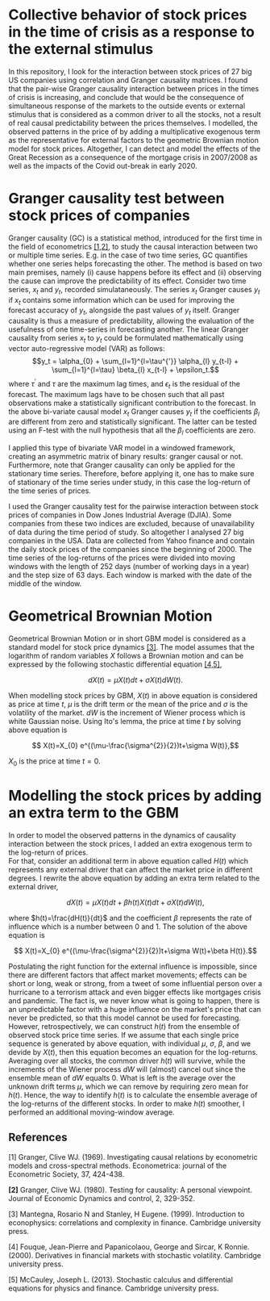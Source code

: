 # Collective behavior of stock prices in the time of crisis as a response to the external stimulus
In this repository, I look for the interaction between stock prices of 27 big US companies using correlation and Granger causality matrices. I found that the pair-wise Granger causality interaction between prices in the times of crisis is increasing, and conclude that would be the consequence of simultaneous response of the markets to the outside events or external stimulus that is considered as a common driver to all the stocks, not a result of real causal predictability between the prices themselves. I modelled, the observed patterns in the price of by adding a multiplicative exogenous term as the representative for external factors to the geometric Brownian motion model for stock prices. Altogether, I can detect and model the effects of the Great Recession as a consequence of the mortgage crisis in 2007/2008 as well as the impacts of the Covid out-break in early 2020.

# Granger causality test between stock prices of companies

Granger causality (GC) is a statistical method, introduced for the first time in the field of econometrics [[1,2]](#1), to study the causal interaction between two or multiple time series. E.g. in the case of two time series, GC quantifies whether one series helps forecasting the other. The method is based on two main premises, namely
 (i) cause happens before its effect and (ii) observing the cause can improve the predictability of its effect. 
Consider two time series, ${x_{t}}$ and ${y_{t}}$, recorded simulataneously. The series ${x_{t}}$ Granger causes ${y_{t}}$ if ${x_{t}}$ contains some information which can be used for improving the forecast accuracy of ${y_{t}}$, alongside the past values of ${y_{t}}$ itself. Granger causality is thus a measure of predictability, allowing the evaluation of the usefulness of one time-series in forecasting another. The linear Granger causality from series $x_t$ to $y_t$ could be formulated mathematically using vector auto-regressive model (VAR) as follows:
$$y_t = \alpha_{0} + \sum_{l=1}^{l=\tau^{'}} \alpha_{l} y_{t-l} + \sum_{l=1}^{l=\tau} \beta_{l} x_{t-l} + \epsilon_t.$$
where $\tau^{'}$ and $\tau$ are the maximum lag times, and $\epsilon_t$ is the residual of the forecast.
The maximum lags have to be chosen such that all past observations make a statistically significant contribution to the forecast.
In the above bi-variate causal model ${x_{t}}$ Granger causes ${y_{t}}$ if the coefficients $\beta_{l}$ are different from zero and statistically significant. The latter can be tested using an F-test with the null hypothesis that all the $\beta_{l}$ coefficients are zero. 

I applied this type of bivariate VAR model in a windowed framework, creating an asymmetric matrix of binary results: granger causal or not. Furthermore, note that Granger causality can only be applied for the stationary time series. Therefore, before applying it, one has to make sure of stationary of the time series under study, in this case the log-return of the time series of prices. 

I used the Granger causality test for the pairwise interaction between stock prices of companies in Dow Jones Industrial Average (DJIA). Some companies from these two indices are excluded, because of unavailability of data during the time period of study. So altogether I analysed 27 big companies in the USA. Data are collected from Yahoo finance and contain the daily stock prices of the companies since the beginning of 2000. The time series of the log-returns of the prices were divided into moving windows with the length of 252 days (number of working days in a year) and the step size of 63 days. Each window is marked with the date of the middle of the window.

# Geometrical Brownian Motion

Geometrical Brownian Motion or in short GBM model is considered as a standard model for stock price dynamics [[3]](#1). 
The model assumes that the logarithm of random variables ${X}$ follows a Brownian motion and can be expressed by the following stochastic differential equation [[4,5]](#1),

$$ dX(t)=\mu X(t)dt+\sigma X(t)dW(t). $$

When modelling stock prices by GBM, $X(t)$ in above equation is considered as price at time $t$, $\mu$ is the drift term or the mean of the price and $\sigma$ is the volatility of the market. $dW$ is the increment of Wiener process which is white Gaussian noise. Using Ito's lemma, the price at time $t$ by solving above equation is

$$ X(t)=X_{0} e^{(\mu-\frac{\sigma^{2}}{2})t+\sigma W(t)},$$

$X_{0}$ is the price at time $t=0$. 

# Modelling the stock prices by adding an extra term to the GBM

In order to model the observed patterns in the dynamics of causality interaction between the stock prices, I added an extra exogenous term to the log-return of prices.  
For that, consider an additional term in above equation called $H(t)$ which represents any external driver that can affect the market price in different degrees. I rewrite the above equation by adding an extra term related to the external driver,

$$ dX(t)=\mu X(t)dt+\beta h(t) X(t) dt +\sigma X(t)dW(t), $$

where $h(t)=\frac{dH(t)}{dt}$ and the  coefficient $\beta$ represents the rate of influence which is a number between 0 and 1. The solution of the above equation is

$$ X(t)=X_{0} e^{(\mu-\frac{\sigma^{2}}{2})t+\sigma W(t)+\beta H(t)}.$$

Postulating the right function for the external influence is impossible, since there are different factors that affect market movements;  effects can be short or long, weak or strong, from a tweet of some influential person over a hurricane to a terrorism attack and even bigger effects like mortgages crisis and pandemic. The fact is, we never know what is going to happen, there is an unpredictable factor with a huge influence on the market's price that can never be predicted, so that this model cannot be used for forecasting. However, retrospectively, we can construct $h(t)$ from the ensemble of observed stock price time series. 
If we assume that each single price sequence is generated by above equation, with individual $\mu$, $\sigma$, $\beta$, and we devide by $X(t)$, then this equation becomes an equation for the log-returns. Averaging over all stocks, 
the common driver $h(t)$ will survive, while the increments of the Wiener process $dW$ will (almost) cancel out since the ensemble mean of $dW$ equalts 0. 
What is left is the average over the unknown drift terms $\mu$, which we can remove by requiring zero mean for $h(t)$. Hence, the way to identify $h(t)$ is to calculate the ensemble average of the log-returns of the different stocks. In order to make $h(t)$ smoother, I performed an additional moving-window average.





## References
<a id="1">[1]</a> 
Granger, Clive WJ. (1969). 
Investigating causal relations by econometric models and cross-spectral methods. 
Econometrica: journal of the Econometric Society, 37, 424-438.

<b id="2">[2]</b> 
Granger, Clive WJ. (1980). 
Testing for causality: A personal viewpoint. 
Journal of Economic Dynamics and control, 2, 329-352.

<c id="3">[3]</c> 
Mantegna, Rosario N and Stanley, H Eugene. (1999). 
Introduction to econophysics: correlations and complexity in finance. 
Cambridge university press.

<d id="4">[4]</d> 
Fouque, Jean-Pierre and Papanicolaou, George and Sircar, K Ronnie. (2000). 
Derivatives in financial markets with stochastic volatility. 
Cambridge university press.

<e id="5">[5]</e> 
McCauley, Joseph L. (2013). 
Stochastic calculus and differential equations for physics and finance. 
Cambridge university press.





